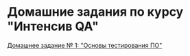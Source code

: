 # Домашние задания по курсу "Интенсив QA"
[Домашнее  задание № 1: "Основы тестирования ПО"](https://github.com/albusD0/ylab_homeworks/blob/main/homework_1/README.md)
